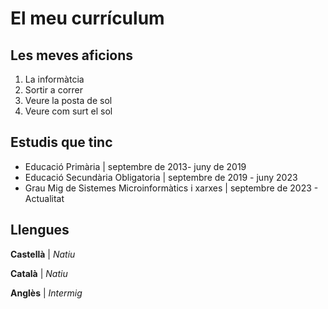 # El meu currículum
## Les meves aficions
1. La informàtcia
2. Sortir a correr
3. Veure la posta de sol
4. Veure com surt el sol
## Estudis que tinc
- Educació Primària | septembre de 2013- juny de 2019
- Educació Secundària Obligatoria | septembre de 2019 - juny 2023
- Grau Mig de Sistemes Microinformàtics i xarxes | septembre de 2023 - Actualitat
## Llengues
**Castellà** | *Natiu*

**Català** | *Natiu*

**Anglès** | *Intermig*

